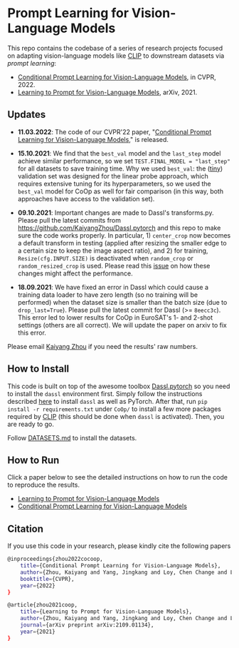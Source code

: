 # Prompt Learning for Vision-Language Models

This repo contains the codebase of a series of research projects focused on adapting vision-language models like [CLIP](https://arxiv.org/abs/2103.00020) to downstream datasets via *prompt learning*:

* [Conditional Prompt Learning for Vision-Language Models](https://arxiv.org/abs/2203.05557), in CVPR, 2022.
* [Learning to Prompt for Vision-Language Models](https://arxiv.org/abs/2109.01134), arXiv, 2021.

## Updates

- **11.03.2022**: The code of our CVPR'22 paper, "[Conditional Prompt Learning for Vision-Language Models](https://arxiv.org/abs/2203.05557)," is released.

- **15.10.2021**: We find that the `best_val` model and the `last_step` model achieve similar performance, so we set `TEST.FINAL_MODEL = "last_step"` for all datasets to save training time. Why we used `best_val`: the ([tiny](https://github.com/KaiyangZhou/CoOp/blob/main/datasets/oxford_pets.py#L32)) validation set was designed for the linear probe approach, which requires extensive tuning for its hyperparameters, so we used the `best_val` model for CoOp as well for fair comparison (in this way, both approaches have access to the validation set).

- **09.10.2021**: Important changes are made to Dassl's transforms.py. Please pull the latest commits from https://github.com/KaiyangZhou/Dassl.pytorch and this repo to make sure the code works properly. In particular, 1) `center_crop` now becomes a default transform in testing (applied after resizing the smaller edge to a certain size to keep the image aspect ratio), and 2) for training, `Resize(cfg.INPUT.SIZE)` is deactivated when `random_crop` or `random_resized_crop` is used. Please read this [issue](https://github.com/KaiyangZhou/CoOp/issues/8) on how these changes might affect the performance.

- **18.09.2021**: We have fixed an error in Dassl which could cause a training data loader to have zero length (so no training will be performed) when the dataset size is smaller than the batch size (due to `drop_last=True`). Please pull the latest commit for Dassl (>= `8eecc3c`). This error led to lower results for CoOp in EuroSAT's 1- and 2-shot settings (others are all correct). We will update the paper on arxiv to fix this error.

Please email [Kaiyang Zhou](https://kaiyangzhou.github.io/) if you need the results' raw numbers.

## How to Install
This code is built on top of the awesome toolbox [Dassl.pytorch](https://github.com/KaiyangZhou/Dassl.pytorch) so you need to install the `dassl` environment first. Simply follow the instructions described [here](https://github.com/KaiyangZhou/Dassl.pytorch#installation) to install `dassl` as well as PyTorch. After that, run `pip install -r requirements.txt` under `CoOp/` to install a few more packages required by [CLIP](https://github.com/openai/CLIP) (this should be done when `dassl` is activated). Then, you are ready to go.

Follow [DATASETS.md](DATASETS.md) to install the datasets.

## How to Run

Click a paper below to see the detailed instructions on how to run the code to reproduce the results.

* [Learning to Prompt for Vision-Language Models](COOP.md)
* [Conditional Prompt Learning for Vision-Language Models](COCOOP.md)

## Citation
If you use this code in your research, please kindly cite the following papers

```bash
@inproceedings{zhou2022cocoop,
    title={Conditional Prompt Learning for Vision-Language Models},
    author={Zhou, Kaiyang and Yang, Jingkang and Loy, Chen Change and Liu, Ziwei},
    booktitle={CVPR},
    year={2022}
}

@article{zhou2021coop,
    title={Learning to Prompt for Vision-Language Models},
    author={Zhou, Kaiyang and Yang, Jingkang and Loy, Chen Change and Liu, Ziwei},
    journal={arXiv preprint arXiv:2109.01134},
    year={2021}
}
```
